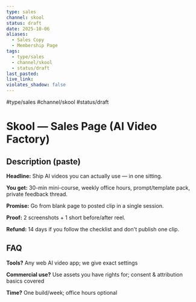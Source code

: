 ```yaml
---
type: sales
channel: skool
status: draft
date: 2025-10-06
aliases:
  - Sales Copy
  - Membership Page
tags:
  - type/sales
  - channel/skool
  - status/draft
last_pasted:
live_link:
violates_shadow: false
---
```


#type/sales #channel/skool #status/draft

# Skool — Sales Page (AI Video Factory)

## Description (paste)

**Headline:** Ship AI videos you can actually use — in one sitting.

**You get:** 30-min mini-course, weekly office hours, prompt/template pack, private feedback thread.

**Promise:** Go from blank page to posted clip in a single session.

**Proof:** 2 screenshots + 1 short before/after reel.

**Refund:** 14 days if you follow the checklist and don't publish one clip.

## FAQ

**Tools?** Any web AI video app; we give exact settings

**Commercial use?** Use assets you have rights for; consent & attribution basics covered

**Time?** One build/week; office hours optional
